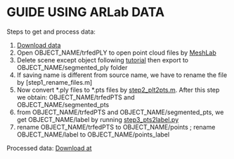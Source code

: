 # GUIDE USING ARLab DATA

Steps to get and process data:
1. [Download data](https://drive.google.com/open?id=1uUTKn_eBatEp_jPBXjnCTVQ1nm96RacD)
1. Open OBJECT_NAME/trfedPLY to open point cloud files by [MeshLab](http://www.meshlab.net/#download)
1. Delete scene except object following [tutorial]() then export to OBJECT_NAME/segmented_ply folder
1. If saving name is different from source name, we have to rename the file by [step1_rename_files.m]
1. Now convert *.ply files to *.pts files by [step2_plt2pts.m](). After this step we obtain: OBJECT_NAME/trfedPTS and OBJECT_NAME/segmented_pts
1. from OBJECT_NAME/trfedPTS and OBJECT_NAME/segmented_pts, we get OBJECT_NAME/label by running [step3_pts2label.py]()
1. rename OBJECT_NAME/trfedPTS to OBJECT_NAME/points ; rename OBJECT_NAME/label to OBJECT_NAME/points_label

Processed data:
[Download at](https://drive.google.com/open?id=1U2bY3yeiYM911h_73UdS2GVuOFHCVJat)

